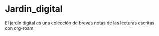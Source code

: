 # Jardin_digital
El jardín digital es una colección de breves notas de las lecturas escritas con org-roam.
